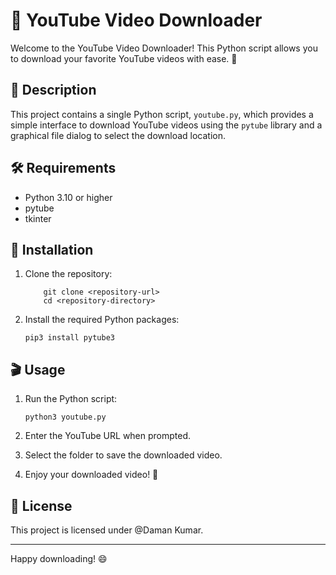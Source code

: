 # 🎥 YouTube Video Downloader

Welcome to the YouTube Video Downloader! This Python script allows you to download your favorite YouTube videos with ease. 🚀

## 📜 Description

This project contains a single Python script, `youtube.py`, which provides a simple interface to download YouTube videos using the `pytube` library and a graphical file dialog to select the download location.

## 🛠️ Requirements

- Python 3.10 or higher
- pytube
- tkinter

## 🚀 Installation

1. Clone the repository:
    ```
        git clone <repository-url>
        cd <repository-directory>
    ```

2. Install the required Python packages:
    ```
    pip3 install pytube3
    ```

## 🎬 Usage

1. Run the Python script:
    ```
    python3 youtube.py
    ```

2. Enter the YouTube URL when prompted.
3. Select the folder to save the downloaded video.
4. Enjoy your downloaded video! 🎉

## 📝 License

This project is licensed under @Daman Kumar.

---

Happy downloading! 😄
